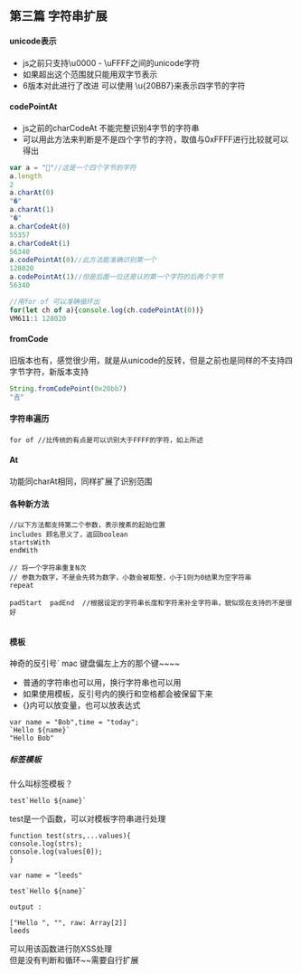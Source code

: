 ## 第三篇  字符串扩展
#### unicode表示
- js之前只支持\u0000 - \uFFFF之间的unicode字符
- 如果超出这个范围就只能用双字节表示
- 6版本对此进行了改进 可以使用 \u{20BB7}来表示四字节的字符

#### codePointAt
- js之前的charCodeAt 不能完整识别4字节的字符串
- 可以用此方法来判断是不是四个字节的字符，取值与0xFFFF进行比较就可以得出

``` javascript
var a = "🐔"//这是一个四个字节的字符
a.length
2
a.charAt(0)
"�"
a.charAt(1)
"�"
a.charCodeAt(0)
55357
a.charCodeAt(1)
56340
a.codePointAt(0)//此方法能准确识别第一个
128020
a.codePointAt(1)//但是后面一位还是认的第一个字符的后两个字节
56340

//用for of 可以准确循环出
for(let ch of a){console.log(ch.codePointAt(0))}
VM611:1 128020

```
#### fromCode

旧版本也有，感觉很少用，就是从unicode的反转，但是之前也是同样的不支持四字节字符，新版本支持

``` javascript
String.fromCodePoint(0x20bb7)
"𠮷"
```

#### 字符串遍历
```
for of //比传统的有点是可以识别大于FFFF的字符，如上所述

```

#### At
 功能同charAt相同，同样扩展了识别范围

#### 各种新方法
```
//以下方法都支持第二个参数，表示搜素的起始位置
includes 顾名思义了，返回boolean
startsWith
endWith

// 将一个字符串重复N次
// 参数为数字，不是会先转为数字，小数会被取整，小于1则为0结果为空字符串
repeat

padStart  padEnd  //根据设定的字符串长度和字符来补全字符串，貌似现在支持的不是很好


```

#### 模板
神奇的反引号`  mac 键盘偏左上方的那个键~~~~
- 普通的字符串也可以用，换行字符串也可以用
- 如果使用模板，反引号内的换行和空格都会被保留下来
- {}内可以放变量，也可以放表达式


```
var name = "Bob",time = "today";
`Hello ${name}`
"Hello Bob"
```

##### 标签模板
什么叫标签模板？   
```
test`Hello ${name}`
```
test是一个函数，可以对模板字符串进行处理

```
function test(strs,...values){
console.log(strs);
console.log(values[0]);
}

var name = "leeds"

test`Hello ${name}`

output :

["Hello ", "", raw: Array[2]]
leeds
```
可以用该函数进行防XSS处理   
但是没有判断和循环~~需要自行扩展

